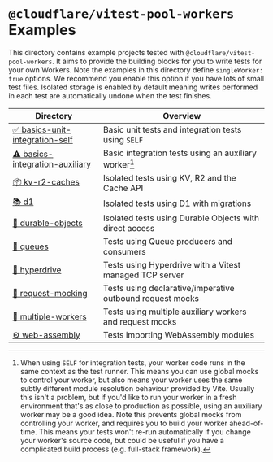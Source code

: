 # `@cloudflare/vitest-pool-workers` Examples

This directory contains example projects tested with `@cloudflare/vitest-pool-workers`. It aims to provide the building blocks for you to write tests for your own Workers. Note the examples in this directory define `singleWorker: true` options. We recommend you enable this option if you have lots of small test files. Isolated storage is enabled by default meaning writes performed in each test are automatically undone when the test finishes.

| Directory                                                       | Overview                                                  |
| --------------------------------------------------------------- | --------------------------------------------------------- |
| [✅ basics-unit-integration-self](basics-unit-integration-self) | Basic unit tests and integration tests using `SELF`       |
| [⚠️ basics-integration-auxiliary](basics-integration-auxiliary) | Basic integration tests using an auxiliary worker[^1]     |
| [📦 kv-r2-caches](kv-r2-caches)                                 | Isolated tests using KV, R2 and the Cache API             |
| [📚 d1](d1)                                                     | Isolated tests using D1 with migrations                   |
| [📌 durable-objects](durable-objects)                           | Isolated tests using Durable Objects with direct access   |
| [🚥 queues](queues)                                             | Tests using Queue producers and consumers                 |
| [🚀 hyperdrive](hyperdrive)                                     | Tests using Hyperdrive with a Vitest managed TCP server   |
| [🤹 request-mocking](request-mocking)                           | Tests using declarative/imperative outbound request mocks |
| [🔌 multiple-workers](multiple-workers)                         | Tests using multiple auxiliary workers and request mocks  |
| [⚙️ web-assembly](web-assembly)                                 | Tests importing WebAssembly modules                       |

[^1]: When using `SELF` for integration tests, your worker code runs in the same context as the test runner. This means you can use global mocks to control your worker, but also means your worker uses the same subtly different module resolution behaviour provided by Vite. Usually this isn't a problem, but if you'd like to run your worker in a fresh environment that's as close to production as possible, using an auxiliary worker may be a good idea. Note this prevents global mocks from controlling your worker, and requires you to build your worker ahead-of-time. This means your tests won't re-run automatically if you change your worker's source code, but could be useful if you have a complicated build process (e.g. full-stack framework).
